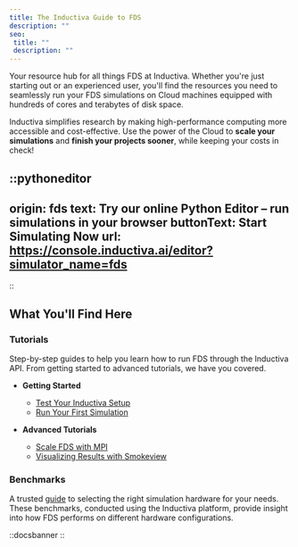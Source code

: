 ```yaml
---
title: The Inductiva Guide to FDS
description: ""
seo:
 title: ""
 description: ""
---
```


Your resource hub for all things FDS at Inductiva. Whether you're just starting out or an experienced user, you'll find the resources you need to seamlessly run your FDS simulations on Cloud machines equipped with hundreds of cores and terabytes of disk space.

Inductiva simplifies research by making high-performance computing more accessible and cost-effective. Use the power of the Cloud to **scale your simulations** and **finish your projects sooner**, while keeping your costs in check!

::pythoneditor
---
origin: fds
text: Try our online Python Editor – run simulations in your browser
buttonText: Start Simulating Now
url: https://console.inductiva.ai/editor?simulator_name=fds
---
::

## What You'll Find Here

### Tutorials
Step-by-step guides to help you learn how to run FDS through the Inductiva API. From getting started to advanced tutorials, we have you covered.

* **Getting Started**
    - [Test Your Inductiva Setup](tutorials/setup-test)
    - [Run Your First Simulation](tutorials/quick-start)

* **Advanced Tutorials**
    - [Scale FDS with MPI](1.tutorials/2.scaling-with-mpi.md)
    - [Visualizing Results with Smokeview](2.visualization/0.smokeview.md)

### Benchmarks
A trusted [guide](3.benchmarks/0.parallelization-benchmarks.md) to selecting the right simulation hardware for your needs. These benchmarks, conducted using the Inductiva platform, provide insight into how FDS performs on different hardware configurations.

::docsbanner
::
